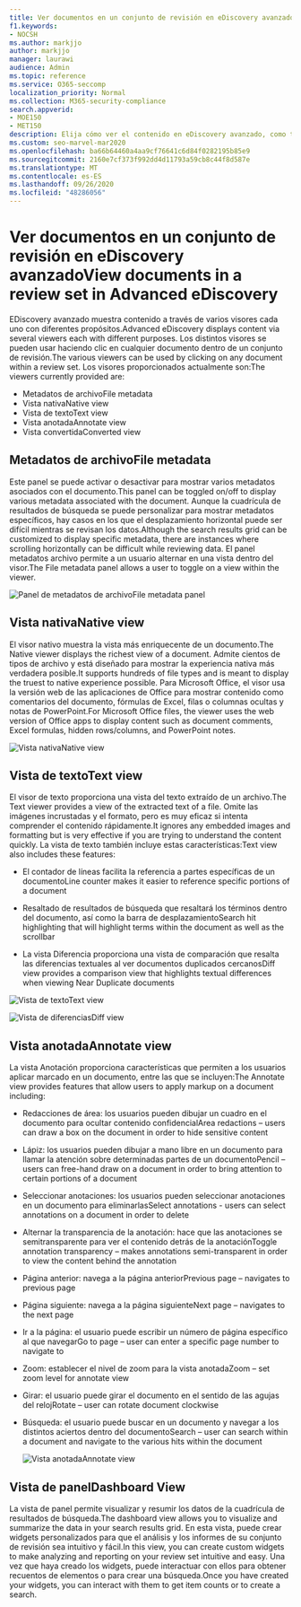 ```yaml
---
title: Ver documentos en un conjunto de revisión en eDiscovery avanzado
f1.keywords:
- NOCSH
ms.author: markjjo
author: markjjo
manager: laurawi
audience: Admin
ms.topic: reference
ms.service: O365-seccomp
localization_priority: Normal
ms.collection: M365-security-compliance
search.appverid:
- MOE150
- MET150
description: Elija cómo ver el contenido en eDiscovery avanzado, como texto, anotación, convertida o vista nativa.
ms.custom: seo-marvel-mar2020
ms.openlocfilehash: ba66b64460a4aa9cf76641c6d84f0282195b85e9
ms.sourcegitcommit: 2160e7cf373f992dd4d11793a59cb8c44f8d587e
ms.translationtype: MT
ms.contentlocale: es-ES
ms.lasthandoff: 09/26/2020
ms.locfileid: "48286056"
---
```

# <a name="view-documents-in-a-review-set-in-advanced-ediscovery"></a><span data-ttu-id="04e2b-103">Ver documentos en un conjunto de revisión en eDiscovery avanzado</span><span class="sxs-lookup"><span data-stu-id="04e2b-103">View documents in a review set in Advanced eDiscovery</span></span>

<span data-ttu-id="04e2b-104">EDiscovery avanzado muestra contenido a través de varios visores cada uno con diferentes propósitos.</span><span class="sxs-lookup"><span data-stu-id="04e2b-104">Advanced eDiscovery displays content via several viewers each with different purposes.</span></span> <span data-ttu-id="04e2b-105">Los distintos visores se pueden usar haciendo clic en cualquier documento dentro de un conjunto de revisión.</span><span class="sxs-lookup"><span data-stu-id="04e2b-105">The various viewers can be used by clicking on any document within a review set.</span></span> <span data-ttu-id="04e2b-106">Los visores proporcionados actualmente son:</span><span class="sxs-lookup"><span data-stu-id="04e2b-106">The viewers currently provided are:</span></span>

- <span data-ttu-id="04e2b-107">Metadatos de archivo</span><span class="sxs-lookup"><span data-stu-id="04e2b-107">File metadata</span></span>
- <span data-ttu-id="04e2b-108">Vista nativa</span><span class="sxs-lookup"><span data-stu-id="04e2b-108">Native view</span></span>
- <span data-ttu-id="04e2b-109">Vista de texto</span><span class="sxs-lookup"><span data-stu-id="04e2b-109">Text view</span></span>
- <span data-ttu-id="04e2b-110">Vista anotada</span><span class="sxs-lookup"><span data-stu-id="04e2b-110">Annotate view</span></span>
- <span data-ttu-id="04e2b-111">Vista convertida</span><span class="sxs-lookup"><span data-stu-id="04e2b-111">Converted view</span></span>

## <a name="file-metadata"></a><span data-ttu-id="04e2b-112">Metadatos de archivo</span><span class="sxs-lookup"><span data-stu-id="04e2b-112">File metadata</span></span>

<span data-ttu-id="04e2b-113">Este panel se puede activar o desactivar para mostrar varios metadatos asociados con el documento.</span><span class="sxs-lookup"><span data-stu-id="04e2b-113">This panel can be toggled on/off to display various metadata associated with the document.</span></span> <span data-ttu-id="04e2b-114">Aunque la cuadrícula de resultados de búsqueda se puede personalizar para mostrar metadatos específicos, hay casos en los que el desplazamiento horizontal puede ser difícil mientras se revisan los datos.</span><span class="sxs-lookup"><span data-stu-id="04e2b-114">Although the search results grid can be customized to display specific metadata, there are instances where scrolling horizontally can be difficult while reviewing data.</span></span> <span data-ttu-id="04e2b-115">El panel metadatos archivo permite a un usuario alternar en una vista dentro del visor.</span><span class="sxs-lookup"><span data-stu-id="04e2b-115">The File metadata panel allows a user to toggle on a view within the viewer.</span></span>

![<span data-ttu-id="04e2b-116">Panel de metadatos de archivo</span><span class="sxs-lookup"><span data-stu-id="04e2b-116">File metadata panel</span></span>
](../media/Reviewimage2.png)

## <a name="native-view"></a><span data-ttu-id="04e2b-117">Vista nativa</span><span class="sxs-lookup"><span data-stu-id="04e2b-117">Native view</span></span>

<span data-ttu-id="04e2b-118">El visor nativo muestra la vista más enriquecente de un documento.</span><span class="sxs-lookup"><span data-stu-id="04e2b-118">The Native viewer displays the richest view of a document.</span></span> <span data-ttu-id="04e2b-119">Admite cientos de tipos de archivo y está diseñado para mostrar la experiencia nativa más verdadera posible.</span><span class="sxs-lookup"><span data-stu-id="04e2b-119">It supports hundreds of file types and is meant to display the truest to native experience possible.</span></span> <span data-ttu-id="04e2b-120">Para Microsoft Office, el visor usa la versión web de las aplicaciones de Office para mostrar contenido como comentarios del documento, fórmulas de Excel, filas o columnas ocultas y notas de PowerPoint.</span><span class="sxs-lookup"><span data-stu-id="04e2b-120">For Microsoft Office files, the viewer uses the web version of Office apps to display content such as document comments, Excel formulas, hidden rows/columns, and PowerPoint notes.</span></span>

![<span data-ttu-id="04e2b-121">Vista nativa</span><span class="sxs-lookup"><span data-stu-id="04e2b-121">Native view</span></span>
](../media/Reviewimage3.png)

## <a name="text-view"></a><span data-ttu-id="04e2b-122">Vista de texto</span><span class="sxs-lookup"><span data-stu-id="04e2b-122">Text view</span></span>

<span data-ttu-id="04e2b-123">El visor de texto proporciona una vista del texto extraído de un archivo.</span><span class="sxs-lookup"><span data-stu-id="04e2b-123">The Text viewer provides a view of the extracted text of a file.</span></span> <span data-ttu-id="04e2b-124">Omite las imágenes incrustadas y el formato, pero es muy eficaz si intenta comprender el contenido rápidamente.</span><span class="sxs-lookup"><span data-stu-id="04e2b-124">It ignores any embedded images and formatting but is very effective if you are trying to understand the content quickly.</span></span> <span data-ttu-id="04e2b-125">La vista de texto también incluye estas características:</span><span class="sxs-lookup"><span data-stu-id="04e2b-125">Text view also includes these features:</span></span>

  - <span data-ttu-id="04e2b-126">El contador de líneas facilita la referencia a partes específicas de un documento</span><span class="sxs-lookup"><span data-stu-id="04e2b-126">Line counter makes it easier to reference specific portions of a document</span></span>

  - <span data-ttu-id="04e2b-127">Resaltado de resultados de búsqueda que resaltará los términos dentro del documento, así como la barra de desplazamiento</span><span class="sxs-lookup"><span data-stu-id="04e2b-127">Search hit highlighting that will highlight terms within the document as well as the scrollbar</span></span>

  - <span data-ttu-id="04e2b-128">La vista Diferencia proporciona una vista de comparación que resalta las diferencias textuales al ver documentos duplicados cercanos</span><span class="sxs-lookup"><span data-stu-id="04e2b-128">Diff view provides a comparison view that highlights textual differences when viewing Near Duplicate documents</span></span>

![<span data-ttu-id="04e2b-129">Vista de texto</span><span class="sxs-lookup"><span data-stu-id="04e2b-129">Text view</span></span>
](../media/Reviewimage4.png)

![<span data-ttu-id="04e2b-130">Vista de diferencias</span><span class="sxs-lookup"><span data-stu-id="04e2b-130">Diff view</span></span>
](../media/Reviewimage5.png)

## <a name="annotate-view"></a><span data-ttu-id="04e2b-131">Vista anotada</span><span class="sxs-lookup"><span data-stu-id="04e2b-131">Annotate view</span></span>

<span data-ttu-id="04e2b-132">La vista Anotación proporciona características que permiten a los usuarios aplicar marcado en un documento, entre las que se incluyen:</span><span class="sxs-lookup"><span data-stu-id="04e2b-132">The Annotate view provides features that allow users to apply markup on a document including:</span></span>

  - <span data-ttu-id="04e2b-133">Redacciones de área: los usuarios pueden dibujar un cuadro en el documento para ocultar contenido confidencial</span><span class="sxs-lookup"><span data-stu-id="04e2b-133">Area redactions – users can draw a box on the document in order to hide sensitive content</span></span>

  - <span data-ttu-id="04e2b-134">Lápiz: los usuarios pueden dibujar a mano libre en un documento para llamar la atención sobre determinadas partes de un documento</span><span class="sxs-lookup"><span data-stu-id="04e2b-134">Pencil – users can free-hand draw on a document in order to bring attention to certain portions of a document</span></span>

  - <span data-ttu-id="04e2b-135">Seleccionar anotaciones: los usuarios pueden seleccionar anotaciones en un documento para eliminarlas</span><span class="sxs-lookup"><span data-stu-id="04e2b-135">Select annotations - users can select annotations on a document in order to delete</span></span>

  - <span data-ttu-id="04e2b-136">Alternar la transparencia de la anotación: hace que las anotaciones se semitransparente para ver el contenido detrás de la anotación</span><span class="sxs-lookup"><span data-stu-id="04e2b-136">Toggle annotation transparency – makes annotations semi-transparent in order to view the content behind the annotation</span></span>

  - <span data-ttu-id="04e2b-137">Página anterior: navega a la página anterior</span><span class="sxs-lookup"><span data-stu-id="04e2b-137">Previous page – navigates to previous page</span></span>

  - <span data-ttu-id="04e2b-138">Página siguiente: navega a la página siguiente</span><span class="sxs-lookup"><span data-stu-id="04e2b-138">Next page – navigates to the next page</span></span>

  - <span data-ttu-id="04e2b-139">Ir a la página: el usuario puede escribir un número de página específico al que navegar</span><span class="sxs-lookup"><span data-stu-id="04e2b-139">Go to page – user can enter a specific page number to navigate to</span></span>

  - <span data-ttu-id="04e2b-140">Zoom: establecer el nivel de zoom para la vista anotada</span><span class="sxs-lookup"><span data-stu-id="04e2b-140">Zoom – set zoom level for annotate view</span></span>

  - <span data-ttu-id="04e2b-141">Girar: el usuario puede girar el documento en el sentido de las agujas del reloj</span><span class="sxs-lookup"><span data-stu-id="04e2b-141">Rotate – user can rotate document clockwise</span></span>

  - <span data-ttu-id="04e2b-142">Búsqueda: el usuario puede buscar en un documento y navegar a los distintos aciertos dentro del documento</span><span class="sxs-lookup"><span data-stu-id="04e2b-142">Search – user can search within a document and navigate to the various hits within the document</span></span>
    
    ![<span data-ttu-id="04e2b-143">Vista anotada</span><span class="sxs-lookup"><span data-stu-id="04e2b-143">Annotate view</span></span>
    ](../media/Reviewimage1.png)

## <a name="dashboard-view"></a><span data-ttu-id="04e2b-144">Vista de panel</span><span class="sxs-lookup"><span data-stu-id="04e2b-144">Dashboard View</span></span> 
<span data-ttu-id="04e2b-145">La vista de panel permite visualizar y resumir los datos de la cuadrícula de resultados de búsqueda.</span><span class="sxs-lookup"><span data-stu-id="04e2b-145">The dashboard view allows you to visualize and summarize the data in your search results grid.</span></span> <span data-ttu-id="04e2b-146">En esta vista, puede crear widgets personalizados para que el análisis y los informes de su conjunto de revisión sea intuitivo y fácil.</span><span class="sxs-lookup"><span data-stu-id="04e2b-146">In this view, you can create custom widgets to make analyzing and reporting on your review set intuitive and easy.</span></span> <span data-ttu-id="04e2b-147">Una vez que haya creado los widgets, puede interactuar con ellos para obtener recuentos de elementos o para crear una búsqueda.</span><span class="sxs-lookup"><span data-stu-id="04e2b-147">Once you have created your widgets, you can interact with them to get item counts or to create a search.</span></span> 
